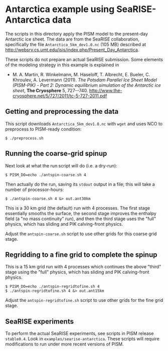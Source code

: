Antarctica example using SeaRISE-Antarctica data
=========

The scripts in this directory apply the PISM model to the present-day Antarctic
ice sheet.  The data are from the SeaRISE collaboration, specifically the file
`Antarctica_5km_dev1.0.nc` (105 MB) described at
<http://websrv.cs.umt.edu/isis/index.php/Present_Day_Antarctica>.

These scripts do not prepare an actual SeaRISE submission.  Some elements of the
modeling strategy in this example is explained in

* M. A. Martin, R. Winkelmann, M. Haseloff, T. Albrecht, E. Bueler, C. Khroulev, A. Levermann (2011).  _The Potsdam Parallel Ice Sheet Model (PISM-PIK) - Part 2: Dynamic equilibrium simulation of the Antarctic ice sheet_, **The Cryosphere** 5, 727--740. <http://www.the-cryosphere.net/5/727/2011/tc-5-727-2011.pdf>

Getting and preprocessing the data
---------

This script downloads `Antarctica_5km_dev1.0.nc` with `wget` and uses NCO to preprocess to PISM-ready condition:

    $ ./preprocess.sh

Running the coarse-grid spinup
---------

Next look at what the run script will do (i.e. a dry-run):

    $ PISM_DO=echo ./antspin-coarse.sh 4

Then actually do the run, saving its `stdout` output in a file; this will take a number of processor-hours:

    $ ./antspin-coarse.sh 4 &> out.ant30km

This is a 30 km grid (the default) run with 4 processes.  The first stage essentially smooths the surface, the second stage improves the enthalpy field (a "no mass continuity" run), and then the third stage uses the "full" physics, which has sliding and PIK calving-front physics.

Adjust the `antspin-coarse.sh` script to use other grids for this coarse grid stage.

Regridding to a fine grid to complete the spinup
---------

This is a 15 km grid run with 4 processes which continues the above "third" stage using the "full" physics, which has sliding and PIK calving-front physics.

    $ PISM_DO=echo ./antspin-regridtofine.sh 4
    $ ./antspin-regridtofine.sh 4 &> out.ant15km

Adjust the `antspin-regridtofine.sh` script to use other grids for the fine grid stage.

SeaRISE experiments
---------

To perform the actual SeaRISE experiments, see scripts in PISM release `stable0.4`.
Look in `examples/searise-antarctica`.  These scripts will require modifications
to run under more recent versions of PISM.
